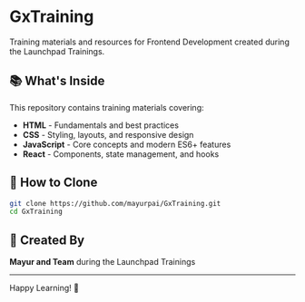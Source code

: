 # GxTraining

Training materials and resources for Frontend Development created during the Launchpad Trainings.

## 📚 What's Inside

This repository contains training materials covering:

- **HTML** - Fundamentals and best practices
- **CSS** - Styling, layouts, and responsive design
- **JavaScript** - Core concepts and modern ES6+ features
- **React** - Components, state management, and hooks

## 🔗 How to Clone

```bash
git clone https://github.com/mayurpai/GxTraining.git
cd GxTraining
```

## 👥 Created By

**Mayur and Team** during the Launchpad Trainings

---

Happy Learning! 🚀

